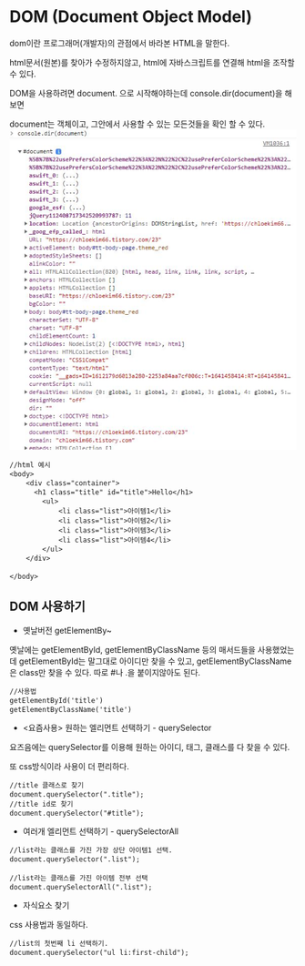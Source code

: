 # DOM (Document Object Model)

dom이란 프로그래머(개발자)의 관점에서 바라본 HTML을 말한다.

html문서(원본)를 찾아가 수정하지않고, html에 자바스크립트를 연결해 html을 조작할 수 있다.

DOM을 사용하려면  document. 으로 시작해야하는데 console.dir(document)을 해보면

document는 객체이고, 그안에서 사용할 수 있는 모든것들을 확인 할 수 있다.
![Alt text](../IMG//dom.jpg)



```
//html 예시
<body>
    <div class="container">
      <h1 class="title" id="title">Hello</h1>
        <ul>
            <li class="list">아이템1</li>
            <li class="list">아이템2</li>
            <li class="list">아이템3</li>
            <li class="list">아이템4</li>
        </ul>
    </div>

</body>
```

## DOM 사용하기 
- 옛날버전  getElementBy~

옛날에는 getElementById, getElementByClassName 등의 매서드들을 사용했었는데
getElementById는 말그대로 아이디만 찾을 수 있고, getElementByClassName은 class만 찾을
수 있다. 따로 #나 .을 붙이지않아도 된다.
```
//사용법
getElementById('title')
getElementByClassName('title')
```

- <요즘사용> 원하는 엘리먼트 선택하기 - querySelector


 요즈음에는 querySelector를 이용해 원하는 아이디, 태그, 클래스를 다 찾을 수 있다.

 또 css방식이라 사용이 더 편리하다.
```
//title 클래스로 찾기
document.querySelector(".title");
//title id로 찾기
document.querySelector("#title");

```

- 여러개 엘리먼트 선택하기 - querySelectorAll
```
//list라는 클래스를 가진 가장 상단 아이템1 선택.
document.querySelector(".list");

//list라는 클래스를 가진 아이템 전부 선택
document.querySelectorAll(".list");
```
- 자식요소 찾기

css 사용법과 동일하다.
```
//list의 첫번째 li 선택하기.
document.querySelector("ul li:first-child");
```



